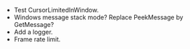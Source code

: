 
- Test CursorLimitedInWindow.
- Windows message stack mode? Replace PeekMessage by GetMessage?
- Add a logger.
- Frame rate limit.
